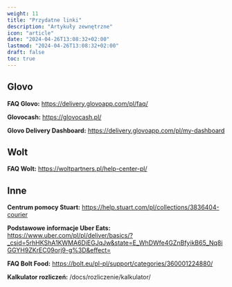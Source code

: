 ```yaml
---
weight: 11
title: "Przydatne linki"
description: "Artykuły zewnętrzne"
icon: "article"
date: "2024-04-26T13:08:32+02:00"
lastmod: "2024-04-26T13:08:32+02:00"
draft: false
toc: true
---
```



## Glovo

**FAQ Glovo:** https://delivery.glovoapp.com/pl/faq/

**Glovocash:** https://glovocash.pl/

**Glovo Delivery Dashboard:** https://delivery.glovoapp.com/pl/my-dashboard

## Wolt

**FAQ Wolt:** https://woltpartners.pl/help-center-pl/


## Inne

**Centrum pomocy Stuart:** https://help.stuart.com/pl/collections/3836404-courier

**Podstawowe informacje Uber Eats:** https://www.uber.com/pl/pl/deliver/basics/?_csid=5rhHKShA1KWMA6DiEGJqJw&state=E_WhDWfe4GZnBfyikB65_Nq8iGGYH9ZKrEC09orj9-g%3D&effect=

**FAQ Bolt Food:** https://bolt.eu/pl-pl/support/categories/360001224880/

**Kalkulator rozliczeń:** /docs/rozliczenie/kalkulator/



